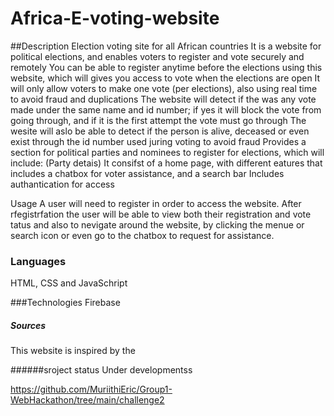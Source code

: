 # Africa-E-voting-website

##Description
Election voting site for all African countries
It is a website for political elections, and enables voters to register and vote securely and remotely
You can be able to register anytime before the elections using this website, which will gives you access to vote when the elections are open
It will only allow voters to make one vote (per elections), also using real time to avoid fraud and duplications
The website will detect if the was any vote made under the same name and id number; if yes it will block the vote from going through, and if it is the first attempt the vote must go through
The wesite will aslo be able to detect if the person is alive, deceased or even exist through the id number used juring voting to avoid fraud
Provides a section for political parties and nominees to register for elections, which will include: (Party detais)
It consifst of a home page, with different eatures that includes a chatbox for voter assistance, and a search bar
Includes authantication for access 

Usage
A user will need to register in order to access the website. 
After rfegistrfation the user will be able to view both their registration and vote tatus and also to nevigate around the website, by clicking the menue or search icon or even go to the chatbox to request for assistance.

### Languages
HTML, CSS and JavaSchript

###Technologies
Firebase

##### Sources
This website is inspired by the 

######sroject status
Under developmentss

https://github.com/MuriithiEric/Group1-WebHackathon/tree/main/challenge2